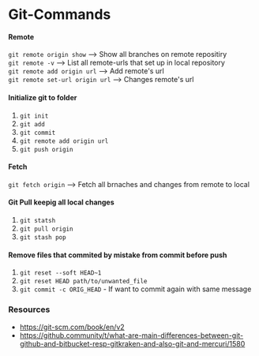 # Git-Commands

#### Remote
`git remote origin show` --> Show all branches on remote repositiry \
`git remote -v` --> List all remote-urls that set up in local repository \
`git remote add origin url` --> Add remote's url \
`git remote set-url origin url` --> Changes remote's url

#### Initialize git to folder
1. `git init`
2. `git add`
3. `git commit`
4. `git remote add origin url`
5. `git push origin`

#### Fetch
`git fetch origin` --> Fetch all brnaches and changes from remote to local 

#### Git Pull keepig all local changes

1. `git statsh`
2. `git pull origin`
3. `git stash pop`

#### Remove files that commited by mistake from commit before push

1. `git reset --soft HEAD~1`
2. `git reset HEAD path/to/unwanted_file`
3. `git commit -c ORIG_HEAD` - If want to commit again with same message

### Resources
- https://git-scm.com/book/en/v2
- https://github.community/t/what-are-main-differences-between-git-github-and-bitbucket-resp-gitkraken-and-also-git-and-mercuri/1580 

